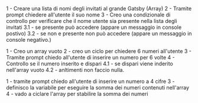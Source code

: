 <!-- Pseudo codice snack 1 (Lista invitati) -->

1 - Creare una lista di nomi degli invitati al grande Gatsby (Array)
2 - Tramite prompt chiedere all'utente il suo nome 
3 - Creo una condizionale di controllo per verificare che il nome utente sia presente nella lista degli invitati
 3.1 - se presente può accedere (appare un messaggio in console postivo)
 3.2 - se non e presente non può accedere (appare un messaggio in console negativo.)




<!-- Pseudo coduce snack 2 (riempimento array) -->

1 - Creo un array vuoto 
2 - creo un ciclo per chiedere 6 numeri all'utente
3 - Tramite prompt chiedo all'utente di inserire un numero per 6 volte
4 - Controllo se il numero inserito e dispari
 4.1 - se dispari viene inderito nell'array vuoto
 4.2 - anltimenti non faccio nulla.



 <!--Pseudo codice snack 3 (somma)  -->



 1 - tramite prompt chiedo all'utente di inserire un numero a 4 cifre
 3 - definisco la variabile per eseguire la somma dei numeri contenuti nell'array
 4 - vado a ciclare l'array per stabilire la somma dei numeri